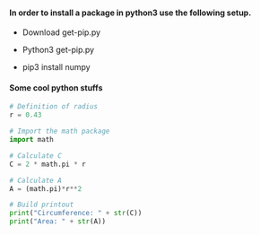 #### In order to install a package in python3 use the following setup.

* Download get-pip.py

* Python3 get-pip.py
* pip3 install numpy





#### Some cool python stuffs


```Python
# Definition of radius
r = 0.43

# Import the math package
import math

# Calculate C
C = 2 * math.pi * r

# Calculate A
A = (math.pi)*r**2

# Build printout
print("Circumference: " + str(C))
print("Area: " + str(A))
```
